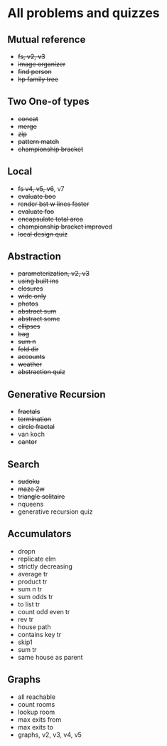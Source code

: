 # All problems and quizzes

## Mutual reference

- ~~fs, v2, v3~~
- ~~image organizer~~
- ~~find person~~
- ~~hp family tree~~

## Two One-of types

- ~~concat~~
- ~~merge~~
- ~~zip~~
- ~~pattern match~~
- ~~championship bracket~~

## Local

- ~~fs v4, v5, v6~~, v7
- ~~evaluate boo~~
- ~~render bst w lines faster~~
- ~~evaluate foo~~
- ~~encapsulate total area~~
- ~~championship bracket improved~~
- ~~local design quiz~~

## Abstraction

- ~~parameterization, v2, v3~~
- ~~using built ins~~
- ~~closures~~
- ~~wide only~~
- ~~photos~~
- ~~abstract sum~~
- ~~abstract some~~
- ~~ellipses~~
- ~~bag~~
- ~~sum n~~
- ~~fold dir~~
- ~~accounts~~
- ~~weather~~
- ~~abstraction quiz~~

## Generative Recursion

- ~~fractals~~
- ~~termination~~
- ~~circle fractal~~
- van koch
- ~~cantor~~

## Search

- ~~sudoku~~
- ~~maze 2w~~
- ~~triangle solitaire~~
- nqueens
- generative recursion quiz

## Accumulators

- dropn
- replicate elm
- strictly decreasing
- average tr
- product tr
- sum n tr
- sum odds tr
- to list tr
- count odd even tr
- rev tr
- house path
- contains key tr
- skip1
- sum tr
- same house as parent

## Graphs

- all reachable
- count rooms
- lookup room
- max exits from
- max exits to
- graphs, v2, v3, v4, v5